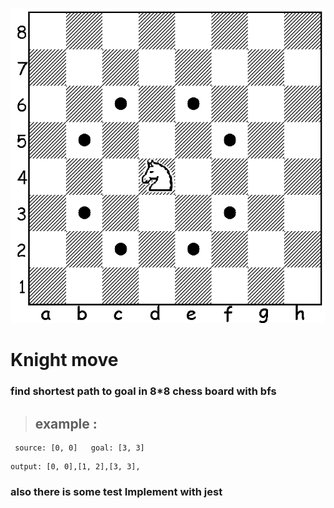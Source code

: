 ![KnightMove](knightMove-bfs.png)
# Knight move
### find shortest path to goal in 8*8 chess board with bfs

>## example : 
```
 source: [0, 0]   goal: [3, 3]
```

```
output: [0, 0],[1, 2],[3, 3],
```

### also there is some test Implement with  jest
